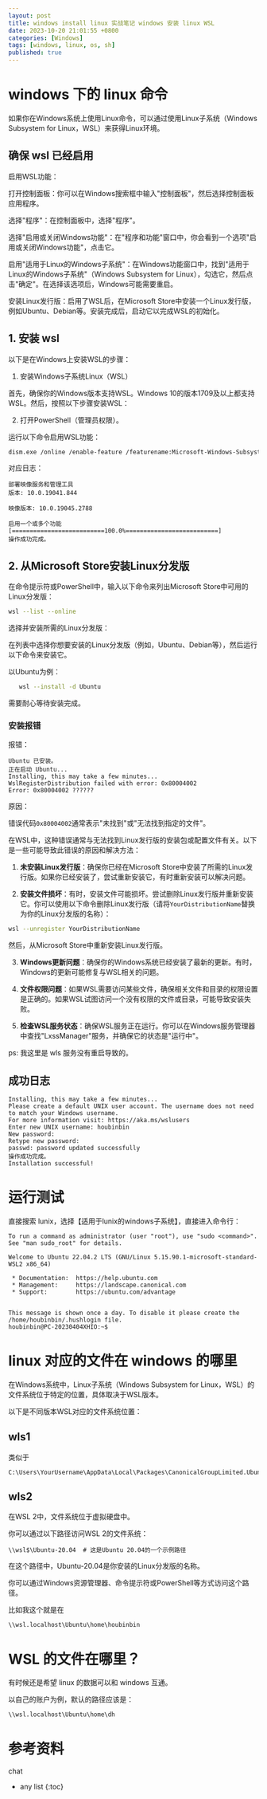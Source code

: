 ```yaml
---
layout: post
title: windows install linux 实战笔记 windows 安装 linux WSL 
date: 2023-10-20 21:01:55 +0800
categories: [Windows]
tags: [windows, linux, os, sh]
published: true
---
```


# windows 下的 linux 命令

如果你在Windows系统上使用Linux命令，可以通过使用Linux子系统（Windows Subsystem for Linux，WSL）来获得Linux环境。


## 确保 wsl 已经启用

启用WSL功能：

打开控制面板：你可以在Windows搜索框中输入"控制面板"，然后选择控制面板应用程序。

选择"程序"：在控制面板中，选择"程序"。

选择"启用或关闭Windows功能"：在"程序和功能"窗口中，你会看到一个选项"启用或关闭Windows功能"，点击它。

启用"适用于Linux的Windows子系统"：在Windows功能窗口中，找到"适用于Linux的Windows子系统"（Windows Subsystem for Linux），勾选它，然后点击"确定"。在选择该选项后，Windows可能需要重启。

安装Linux发行版：启用了WSL后，在Microsoft Store中安装一个Linux发行版，例如Ubuntu、Debian等。安装完成后，启动它以完成WSL的初始化。

## 1. 安装 wsl

以下是在Windows上安装WSL的步骤：

1. 安装Windows子系统Linux（WSL）

首先，确保你的Windows版本支持WSL。Windows 10的版本1709及以上都支持WSL。然后，按照以下步骤安装WSL：

2. 打开PowerShell（管理员权限）。

运行以下命令启用WSL功能：

```sh
dism.exe /online /enable-feature /featurename:Microsoft-Windows-Subsystem-Linux /all /norestart
```

对应日志：

```
部署映像服务和管理工具
版本: 10.0.19041.844

映像版本: 10.0.19045.2788

启用一个或多个功能
[==========================100.0%==========================]
操作成功完成。
```

## 2. 从Microsoft Store安装Linux分发版

在命令提示符或PowerShell中，输入以下命令来列出Microsoft Store中可用的Linux分发版：

```sh
wsl --list --online
```

选择并安装所需的Linux分发版：

在列表中选择你想要安装的Linux分发版（例如，Ubuntu、Debian等），然后运行以下命令来安装它。

以Ubuntu为例：

```sh
   wsl --install -d Ubuntu
```

需要耐心等待安装完成。

### 安装报错

报错：

```
Ubuntu 已安装。
正在启动 Ubuntu...
Installing, this may take a few minutes...
WslRegisterDistribution failed with error: 0x80004002
Error: 0x80004002 ??????
```

原因：

错误代码`0x80004002`通常表示"未找到"或"无法找到指定的文件"。

在WSL中，这种错误通常与无法找到Linux发行版的安装包或配置文件有关。以下是一些可能导致此错误的原因和解决方法：

1. **未安装Linux发行版**：确保你已经在Microsoft Store中安装了所需的Linux发行版。如果你已经安装了，尝试重新安装它，有时重新安装可以解决问题。

2. **安装文件损坏**：有时，安装文件可能损坏。尝试删除Linux发行版并重新安装它。你可以使用以下命令删除Linux发行版（请将`YourDistributionName`替换为你的Linux分发版的名称）：

```bash
wsl --unregister YourDistributionName
```

   然后，从Microsoft Store中重新安装Linux发行版。

3. **Windows更新问题**：确保你的Windows系统已经安装了最新的更新。有时，Windows的更新可能修复与WSL相关的问题。

4. **文件权限问题**：如果WSL需要访问某些文件，确保相关文件和目录的权限设置是正确的。如果WSL试图访问一个没有权限的文件或目录，可能导致安装失败。

5. **检查WSL服务状态**：确保WSL服务正在运行。你可以在Windows服务管理器中查找"LxssManager"服务，并确保它的状态是"运行中"。

ps: 我这里是 wls 服务没有重启导致的。


## 成功日志

```
Installing, this may take a few minutes...
Please create a default UNIX user account. The username does not need to match your Windows username.
For more information visit: https://aka.ms/wslusers
Enter new UNIX username: houbinbin
New password:
Retype new password:
passwd: password updated successfully
操作成功完成。
Installation successful!
```

# 运行测试

直接搜索 lunix，选择【适用于lunix的windows子系统】，直接进入命令行：

```
To run a command as administrator (user "root"), use "sudo <command>".
See "man sudo_root" for details.

Welcome to Ubuntu 22.04.2 LTS (GNU/Linux 5.15.90.1-microsoft-standard-WSL2 x86_64)

 * Documentation:  https://help.ubuntu.com
 * Management:     https://landscape.canonical.com
 * Support:        https://ubuntu.com/advantage


This message is shown once a day. To disable it please create the
/home/houbinbin/.hushlogin file.
houbinbin@PC-20230404XHIO:~$
```

# linux 对应的文件在 windows 的哪里

在Windows系统中，Linux子系统（Windows Subsystem for Linux，WSL）的文件系统位于特定的位置，具体取决于WSL版本。

以下是不同版本WSL对应的文件系统位置：

## wls1

类似于

```
C:\Users\YourUsername\AppData\Local\Packages\CanonicalGroupLimited.UbuntuonWindows_79rhkp1fndgsc\LocalState
```

## wls2

在WSL 2中，文件系统位于虚拟硬盘中。

你可以通过以下路径访问WSL 2的文件系统：

```
\\wsl$\Ubuntu-20.04  # 这是Ubuntu 20.04的一个示例路径
```

在这个路径中，Ubuntu-20.04是你安装的Linux分发版的名称。

你可以通过Windows资源管理器、命令提示符或PowerShell等方式访问这个路径。

比如我这个就是在 

```
\\wsl.localhost\Ubuntu\home\houbinbin
```

# WSL 的文件在哪里？

有时候还是希望 linux 的数据可以和 windows 互通。

以自己的账户为例，默认的路径应该是：

```
\\wsl.localhost\Ubuntu\home\dh
```

# 参考资料

chat

* any list
{:toc}